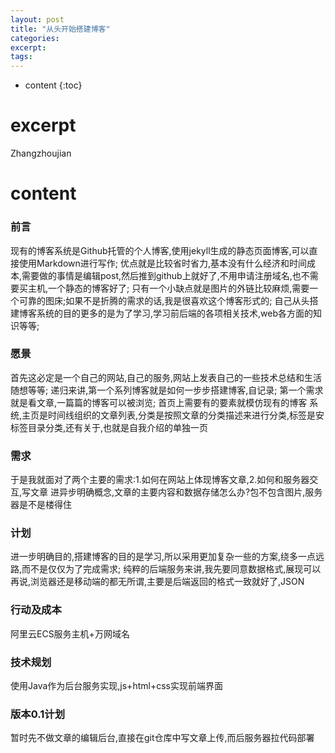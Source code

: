 ```yaml
---
layout: post
title: "从头开始搭建博客"
categories:
excerpt:
tags:
---
```


* content
{:toc}


# excerpt

Zhangzhoujian

# content

### 前言

现有的博客系统是Github托管的个人博客,使用jekyll生成的静态页面博客,可以直接使用Markdown进行写作;
优点就是比较省时省力,基本没有什么经济和时间成本,需要做的事情是编辑post,然后推到github上就好了,不用申请注册域名,也不需要买主机,一个静态的博客好了;
只有一个小缺点就是图片的外链比较麻烦,需要一个可靠的图床;如果不是折腾的需求的话,我是很喜欢这个博客形式的;
自己从头搭建博客系统的目的更多的是为了学习,学习前后端的各项相关技术,web各方面的知识等等;

### 愿景

首先这必定是一个自己的网站,自己的服务,网站上发表自己的一些技术总结和生活随想等等;
递归来讲,第一个系列博客就是如何一步步搭建博客,自记录;
第一个需求就是看文章,一篇篇的博客可以被浏览;
首页上需要有的要素就模仿现有的博客 系统,主页是时间线组织的文章列表,分类是按照文章的分类描述来进行分类,标签是安标签目录分类,还有关于,也就是自我介绍的单独一页

### 需求

于是我就面对了两个主要的需求:1.如何在网站上体现博客文章,2.如何和服务器交互,写文章
进异步明确概念,文章的主要内容和数据存储怎么办?包不包含图片,服务器是不是楼得住

### 计划

进一步明确目的,搭建博客的目的是学习,所以采用更加复杂一些的方案,绕多一点远路,而不是仅仅为了完成需求;
纯粹的后端服务来讲,我先要同意数据格式,展现可以再说,浏览器还是移动端的都无所谓,主要是后端返回的格式一致就好了,JSON

### 行动及成本

阿里云ECS服务主机+万网域名

### 技术规划

使用Java作为后台服务实现,js+html+css实现前端界面

### 版本0.1计划

暂时先不做文章的编辑后台,直接在git仓库中写文章上传,而后服务器拉代码部署
